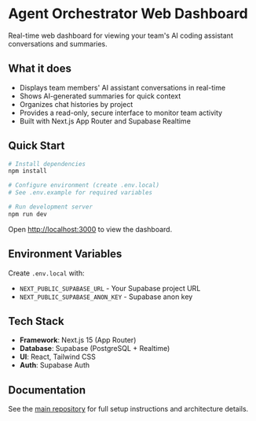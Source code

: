 # Agent Orchestrator Web Dashboard

Real-time web dashboard for viewing your team's AI coding assistant conversations and summaries.

## What it does

- Displays team members' AI assistant conversations in real-time
- Shows AI-generated summaries for quick context
- Organizes chat histories by project
- Provides a read-only, secure interface to monitor team activity
- Built with Next.js App Router and Supabase Realtime

## Quick Start

```bash
# Install dependencies
npm install

# Configure environment (create .env.local)
# See .env.example for required variables

# Run development server
npm run dev
```

Open [http://localhost:3000](http://localhost:3000) to view the dashboard.

## Environment Variables

Create `.env.local` with:
- `NEXT_PUBLIC_SUPABASE_URL` - Your Supabase project URL
- `NEXT_PUBLIC_SUPABASE_ANON_KEY` - Supabase anon key

## Tech Stack

- **Framework**: Next.js 15 (App Router)
- **Database**: Supabase (PostgreSQL + Realtime)
- **UI**: React, Tailwind CSS
- **Auth**: Supabase Auth

## Documentation

See the [main repository](https://github.com/AgentOrchestrator/agent-orchestrator) for full setup instructions and architecture details.
